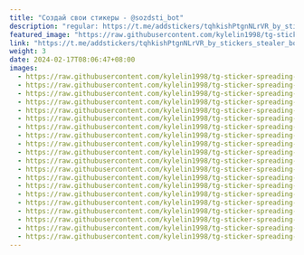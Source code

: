 ```yaml
---
title: "Создай свои стикеры - @sozdsti_bot"
description: "regular: https://t.me/addstickers/tqhkishPtgnNLrVR_by_stickers_stealer_bot"
featured_image: "https://raw.githubusercontent.com/kylelin1998/tg-sticker-spreading-worldwide-images/main/img/f7602d91-373b-4c33-bba3-cfc3bec58007.jpg"
link: "https://t.me/addstickers/tqhkishPtgnNLrVR_by_stickers_stealer_bot"
weight: 3
date: 2024-02-17T08:06:47+08:00
images:
  - https://raw.githubusercontent.com/kylelin1998/tg-sticker-spreading-worldwide-images/main/img/f7602d91-373b-4c33-bba3-cfc3bec58007.jpg
  - https://raw.githubusercontent.com/kylelin1998/tg-sticker-spreading-worldwide-images/main/img/1a97b964-2cef-4c47-b923-e52b024f2685.jpg
  - https://raw.githubusercontent.com/kylelin1998/tg-sticker-spreading-worldwide-images/main/img/596d5726-9707-4949-affb-e24543cf7bb9.jpg
  - https://raw.githubusercontent.com/kylelin1998/tg-sticker-spreading-worldwide-images/main/img/950a8ea2-eb7b-4ea8-9092-1ebad64320aa.jpg
  - https://raw.githubusercontent.com/kylelin1998/tg-sticker-spreading-worldwide-images/main/img/962e0432-01ab-4fc5-9008-9bb3133428bb.jpg
  - https://raw.githubusercontent.com/kylelin1998/tg-sticker-spreading-worldwide-images/main/img/b40dcbf3-f86d-4f79-9dce-d9e3aeeee4c1.jpg
  - https://raw.githubusercontent.com/kylelin1998/tg-sticker-spreading-worldwide-images/main/img/a2dc4e68-00cd-4d8c-86df-d03e2a1bfa09.jpg
  - https://raw.githubusercontent.com/kylelin1998/tg-sticker-spreading-worldwide-images/main/img/f7e63fcc-95b3-4b88-be82-fa14a1bc39ee.jpg
  - https://raw.githubusercontent.com/kylelin1998/tg-sticker-spreading-worldwide-images/main/img/b69030b6-66c4-4204-ac68-d83ebd64061a.jpg
  - https://raw.githubusercontent.com/kylelin1998/tg-sticker-spreading-worldwide-images/main/img/6d7ca032-8161-48ef-a0cb-92e7c6c8ff65.jpg
  - https://raw.githubusercontent.com/kylelin1998/tg-sticker-spreading-worldwide-images/main/img/c94e57fa-a13a-4907-b7dd-122a277944e8.jpg
  - https://raw.githubusercontent.com/kylelin1998/tg-sticker-spreading-worldwide-images/main/img/9a4c53ab-875e-4d55-8af2-91ca68c7102c.jpg
  - https://raw.githubusercontent.com/kylelin1998/tg-sticker-spreading-worldwide-images/main/img/3144e1d4-c9e3-4aee-91c7-c507e9a41163.jpg
  - https://raw.githubusercontent.com/kylelin1998/tg-sticker-spreading-worldwide-images/main/img/2a611b68-7068-4c65-9b27-8802b50d0602.jpg
  - https://raw.githubusercontent.com/kylelin1998/tg-sticker-spreading-worldwide-images/main/img/b9d96b55-f7f6-4213-9b02-f7b9fa756ccc.jpg
  - https://raw.githubusercontent.com/kylelin1998/tg-sticker-spreading-worldwide-images/main/img/1aae2257-fcc9-4e6f-8a89-dbe1ef28d50a.jpg
  - https://raw.githubusercontent.com/kylelin1998/tg-sticker-spreading-worldwide-images/main/img/b64c89b8-e8a4-45b5-b1d6-bfcfdbbcf687.jpg
  - https://raw.githubusercontent.com/kylelin1998/tg-sticker-spreading-worldwide-images/main/img/1d3fb93a-d2a2-476f-9388-b4f6c60dd7c0.jpg
  - https://raw.githubusercontent.com/kylelin1998/tg-sticker-spreading-worldwide-images/main/img/6914558b-7c8f-45ab-a1c6-4fd407929272.jpg
  - https://raw.githubusercontent.com/kylelin1998/tg-sticker-spreading-worldwide-images/main/img/0992d978-4438-4f1e-bc70-adad986616ac.jpg
---
```

